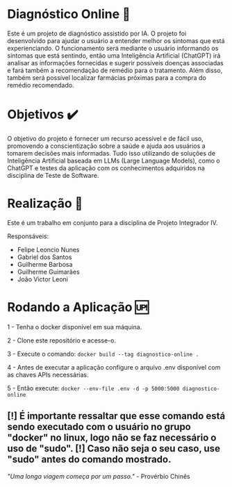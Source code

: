 # Diagnóstico Online 🤖

Este é um projeto de diagnóstico assistido por IA. O projeto foi desenvolvido para ajudar o usuário a entender melhor os sintomas que está experienciando. O funcionamento será mediante o usuário informando os sintomas que está sentindo, então uma Inteligência Artificial (ChatGPT) irá analisar as informações fornecidas e sugerir possíveis doenças associadas e fará também a recomendação de remédio para o tratamento. Além disso, também será possível localizar farmácias próximas para a compra do remédio recomendado.


# Objetivos ✔️

O objetivo do projeto é fornecer um recurso acessível e de fácil uso, promovendo a conscientização sobre a saúde e ajuda aos usuários a tomarem decisões mais informadas. Tudo isso utilizando de soluções de Inteligência Artificial baseada em LLMs (Large Language Models), como o ChatGPT e testes da aplicação com os conhecimentos adquiridos na disciplina de Teste de Software.


# Realização 👷

Este é um trabalho em conjunto para a disciplina de Projeto Integrador IV.

Responsáveis:
- Felipe Leoncio Nunes
- Gabriel dos Santos
- Guilherme Barbosa
- Guilherme Guimarães
- João Victor Leoni


# Rodando a Aplicação 🆙
1 - Tenha o docker disponível em sua máquina.

2 - Clone este repositório e acesse-o.

3 - Execute o comando: `docker build --tag diagnostico-online .`

4 - Antes de executar a aplicação configure o arquivo .env disponível com as chaves APIs necessárias.

5 - Então execute: `docker --env-file .env -d -p 5000:5000 diagnostico-online`

[!] É importante ressaltar que esse comando está sendo executado com o usuário no grupo "docker" no linux, logo não se faz necessário o uso de "sudo".
[!] Caso não seja o seu caso, use "sudo" antes do comando mostrado.
---

*"Uma longa viagem começa por um passo."* - Provérbio Chinês
